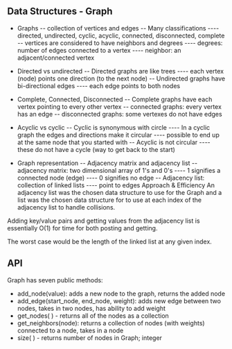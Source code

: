 ## Data Structures - Graph

- Graphs
-- collection of vertices and edges
-- Many classifications
---- directed, undirected, cyclic, acyclic, connected, disconnected, complete
-- vertices are considered to have neighbors and degrees
---- degrees: number of edges connected to a vertex
---- neighbor: an adjacent/connected vertex

- Directed vs undirected
-- Directed graphs are like trees
---- each vertex (node) points one direction (to the next node)
-- Undirected graphs have bi-directional edges
---- each edge points to both nodes

- Complete, Connected, Disconnected
-- Complete graphs have each vertex pointing to every other vertex
-- connected graphs: every vertex has an edge
-- disconnected graphs: some vertexes do not have edges

- Acyclic vs cyclic
-- Cyclic is synonymous with circle
---- In a cyclic graph the edges and directions make it circular
---- possible to end up at the same node that you started with
-- Acyclic is not circular
---- these do not have a cycle (way to get back to the start)

- Graph representation
-- Adjacency matrix and adjacency list
-- adjacency matrix: two dimensional array of 1's and 0's
---- 1 signifies a connected node (edge)
---- 0 signifies no edge
-- Adjacency list: collection of linked lists
---- point to edges
Approach & Efficiency
An adjacency list was the chosen data structure to use for the Graph and a list was the chosen data structure for to use at each index of the adjacency list to handle collisions.

Adding key/value pairs and getting values from the adjacency list is essentially O(1) for time for both posting and getting.

The worst case would be the length of the linked list at any given index.

## API
 Graph has seven public methods:

- add_node(value): adds a new node to the graph, returns the added node
- add_edge(start_node, end_node, weight): adds new edge between two nodes, takes in two nodes, has ability to add weight
- get_nodes( ) - returns all of the nodes as a collection
- get_neighbors(node): returns a collection of nodes (with weights) connected to a node, takes in a node
- size( ) - returns number of nodes in Graph; integer